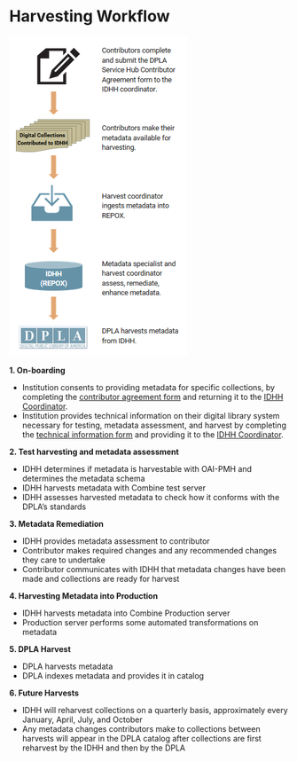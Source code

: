 # Harvesting Workflow

![IDHH harvest workflow illustration, described below](/static/local/illinois/idhh-harvest-workflow.PNG "IDHH Harvest Workflow Overview")

**1. On-boarding**

- Institution consents to providing metadata for specific collections, by completing the [contributor agreement form](https://uofi.box.com/s/jbtvvhfs0tdsipjffbayqyq159tcxxjp) and returning it to the [IDHH Coordinator](/about/contact).
- Institution provides technical information on their digital library system necessary for testing, metadata assessment, and harvest by completing the [technical information form](https://uofi.box.com/s/a9m3x5a2hto4z249ti194vxivcihc0em) and providing it to the [IDHH Coordinator](/about/contact).

**2. Test harvesting and metadata assessment**

- IDHH determines if metadata is harvestable with OAI-PMH and determines the metadata schema
- IDHH harvests metadata with Combine test server
- IDHH assesses harvested metadata to check how it conforms with the DPLA’s standards

**3. Metadata Remediation**

- IDHH provides metadata assessment to contributor
- Contributor makes required changes and any recommended changes they care to undertake
- Contributor communicates with IDHH that metadata changes have been made and collections are ready for harvest

**4. Harvesting Metadata into Production**

- IDHH harvests metadata into Combine Production server
- Production server performs some automated transformations on metadata

**5. DPLA Harvest**

- DPLA harvests metadata
- DPLA indexes metadata and provides it in catalog

**6. Future Harvests**

- IDHH will reharvest collections on a quarterly basis, approximately every January, April, July, and October
- Any metadata changes contributors make to collections between harvests will appear in the DPLA catalog after collections are first reharvest by the IDHH and then by the DPLA

